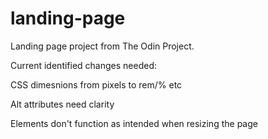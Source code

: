 # landing-page

Landing page project from The Odin Project.

Current identified changes needed:

CSS dimesnions from pixels to rem/% etc

Alt attributes need clarity

Elements don't function as intended when resizing the page
